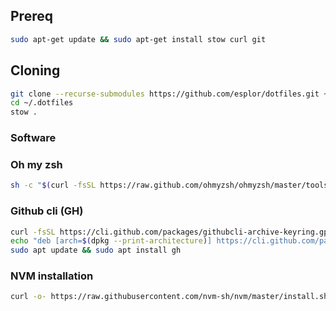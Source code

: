 ## Prereq
```bash
sudo apt-get update && sudo apt-get install stow curl git
```

## Cloning
```bash
git clone --recurse-submodules https://github.com/esplor/dotfiles.git ~/.dotfiles
cd ~/.dotfiles
stow .
```

### Software

### Oh my zsh
```bash
sh -c "$(curl -fsSL https://raw.github.com/ohmyzsh/ohmyzsh/master/tools/install.sh)"
```

### Github cli (GH)
```bash
curl -fsSL https://cli.github.com/packages/githubcli-archive-keyring.gpg | sudo dd of=/etc/apt/trusted.gpg.d/githubcli-keyring.gpg
echo "deb [arch=$(dpkg --print-architecture)] https://cli.github.com/packages stable main" | sudo tee /etc/apt/sources.list.d/github-cli.list > /dev/null
sudo apt update && sudo apt install gh
```

### NVM installation
```bash
curl -o- https://raw.githubusercontent.com/nvm-sh/nvm/master/install.sh | bash
```
